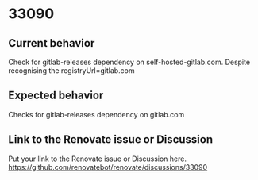 # 33090

## Current behavior

Check for gitlab-releases dependency on self-hosted-gitlab.com. Despite recognising
the registryUrl=gitlab.com

## Expected behavior

Checks for gitlab-releases dependency on gitlab.com

## Link to the Renovate issue or Discussion

Put your link to the Renovate issue or Discussion here.
https://github.com/renovatebot/renovate/discussions/33090
